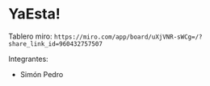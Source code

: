 # YaEsta!

Tablero miro:
`https://miro.com/app/board/uXjVNR-sWCg=/?share_link_id=960432757507`

Integrantes:
- Simón Pedro